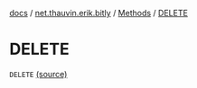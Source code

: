 [docs](../../index.md) / [net.thauvin.erik.bitly](../index.md) / [Methods](index.md) / [DELETE](./-d-e-l-e-t-e.md)

# DELETE

`DELETE` [(source)](https://github.com/ethauvin/bitly-shorten/tree/master/src/main/kotlin/net/thauvin/erik/bitly/Methods.kt#L39)